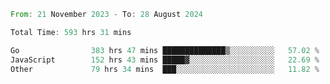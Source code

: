 <!--START_SECTION:waka-->

```rust
From: 21 November 2023 - To: 28 August 2024

Total Time: 593 hrs 31 mins

Go                383 hrs 47 mins ██████████████▒░░░░░░░░░░   57.02 %
JavaScript        152 hrs 43 mins █████▓░░░░░░░░░░░░░░░░░░░   22.69 %
Other             79 hrs 34 mins  ███░░░░░░░░░░░░░░░░░░░░░░   11.82 %
```

<!--END_SECTION:waka-->
